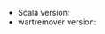 - Scala version:
- wartremover version:

<!--

If you're filing a bug report

- Include a reproducible test case that demonstrates the bug.
- Indicate the severity of the bug.

If you're submitting a feature request

- Indicate why this functionality would be useful.
- Requested warts should be universal and limited to the language and standard library (see [wartremover-contrib](https://github.com/wartremover/wartremover-contrib) for warts that check libraries).

-->
